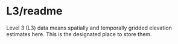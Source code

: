 # L3/readme

Level 3 (L3) data means spatially and temporally gridded elevation
estimates here. This is the designated place to store them.
